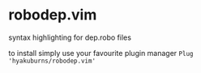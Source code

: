 # robodep.vim
syntax highlighting for dep.robo files

to install simply use your favourite plugin manager
```Plug 'hyakuburns/robodep.vim'```
